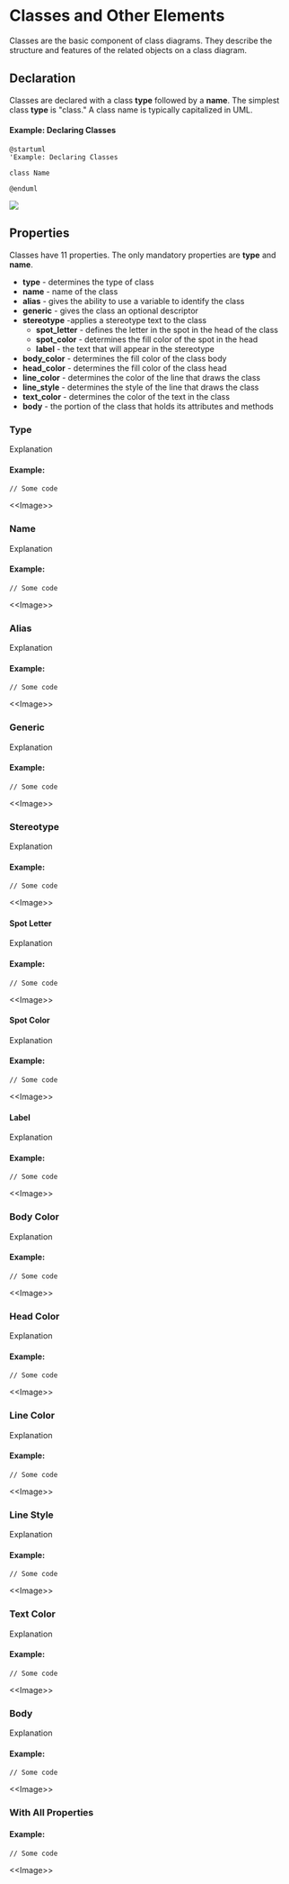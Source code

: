# Classes and Other Elements

Classes are the basic component of class diagrams. They describe the structure and features of the related objects on a class diagram.

## Declaration

Classes are declared with a class **type** followed by a **name**. The simplest class **type** is "class." A class name is typically capitalized in UML.

#### Example: Declaring Classes

```
@startuml
'Example: Declaring Classes

class Name

@enduml
```

![](../../../../.gitbook/assets/Classes01\_declaration.png)

## Properties

Classes have 11 properties. The only mandatory properties are **type** and **name**.

* **type** - determines the type of class
* **name** - name of the class
* **alias** - gives the ability to use a variable to identify the class
* **generic** - gives the class an optional descriptor
* **stereotype** -applies a stereotype text to the class
  * **spot\_letter** - defines the letter in the spot in the head of the class
  * **spot\_color** - determines the fill color of the spot in the head
  * **label** - the text that will appear in the stereotype
* **body\_color** - determines the fill color of the class body
* **head\_color** - determines the fill color of the class head
* **line\_color** - determines the color of the line that draws the class&#x20;
* **line\_style** - determines the style of the line that draws the class
* **text\_color** - determines the color of the text in the class
* **body** - the portion of the class that holds its attributes and methods

### Type

Explanation

#### Example:&#x20;

```
// Some code
```

<\<Image>>

### Name

Explanation

#### Example:&#x20;

```
// Some code
```

<\<Image>>

### Alias

Explanation

#### Example:&#x20;

```
// Some code
```

<\<Image>>

### Generic

Explanation

#### Example:&#x20;

```
// Some code
```

<\<Image>>

### Stereotype

Explanation

#### Example:&#x20;

```
// Some code
```

<\<Image>>

#### Spot Letter

Explanation

#### Example:&#x20;

```
// Some code
```

<\<Image>>

#### Spot Color

Explanation

#### Example:&#x20;

```
// Some code
```

<\<Image>>

#### Label

Explanation

#### Example:&#x20;

```
// Some code
```

<\<Image>>

### Body Color

Explanation

#### Example:&#x20;

```
// Some code
```

<\<Image>>

### Head Color

Explanation

#### Example:&#x20;

```
// Some code
```

<\<Image>>

### Line Color

Explanation

#### Example:&#x20;

```
// Some code
```

<\<Image>>

### Line Style

Explanation

#### Example:&#x20;

```
// Some code
```

<\<Image>>

### Text Color

Explanation

#### Example:&#x20;

```
// Some code
```

<\<Image>>

### Body

Explanation

#### Example:&#x20;

```
// Some code
```

<\<Image>>

### With All Properties

#### Example:&#x20;

```
// Some code
```

<\<Image>>

